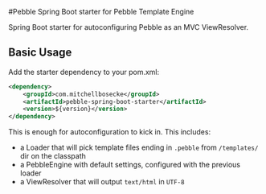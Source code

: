 #Pebble Spring Boot starter for Pebble Template Engine

Spring Boot starter for autoconfiguring Pebble as an MVC ViewResolver.

## Basic Usage
Add the starter dependency to your pom.xml:
```XML
<dependency>
	<groupId>com.mitchellbosecke</groupId>
	<artifactId>pebble-spring-boot-starter</artifactId>
	<version>${version}</version>
</dependency>
```

This is enough for autoconfiguration to kick in. This includes:

* a Loader that will pick template files ending in ``.pebble`` from ``/templates/`` dir on the classpath
* a PebbleEngine with default settings, configured with the previous loader
* a ViewResolver that will output ``text/html`` in ``UTF-8``